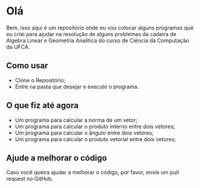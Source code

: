 Olá
=======
Bem, isso aqui é um repositório onde eu vou colocar alguns programas que eu criei para ajudar na resolução de alguns problemas da cadeira de Algebra Linear e Geometria Analítica do curso de Ciência da Computação da UFCA.

Como usar
-----------
- Clone o Repositório;
- Entre na pasta que desejar e execute o programa.

O que fiz até agora
-------------------
- Um programa para calcular a norma de um vetor;
- Um programa para calcular o produto interno entre dois vetores;
- Um programa para calcular o ângulo entre dois vetores;
- Um programa para calcular o produto vetorial entre dois vetores;

Ajude a melhorar o código
----------------------------
Caso você queira ajudar a melhorar o código, por favor, envie um pull request no GitHub.